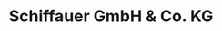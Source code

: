 ---
title: "Schiffauer GmbH & Co. KG"
url: /lichtenfels/schiffauer-gmbh-und-co-kg/
shop: Eisenwaren
---
